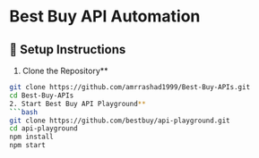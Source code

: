 # Best Buy API Automation

## 🚀 Setup Instructions

1. Clone the Repository**
```bash
git clone https://github.com/amrrashad1999/Best-Buy-APIs.git
cd Best-Buy-APIs
2. Start Best Buy API Playground**
```bash
git clone https://github.com/bestbuy/api-playground.git
cd api-playground
npm install
npm start




